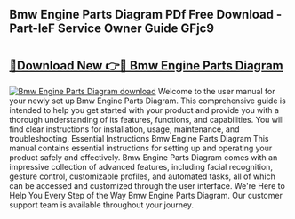 ## Bmw Engine Parts Diagram PDf Free Download - Part-leF Service Owner Guide GFjc9

# <h2><a href="http://dfmb98i.blite.top/?on=Bmw+Engine+Parts+Diagram">🔗Download New 👉🔴 Bmw Engine Parts Diagram</a></h2>

[![Bmw Engine Parts Diagram download](https://i.imgur.com/lujVjoI.png)](http://dfmb98i.blite.top/?on=Bmw+Engine+Parts+Diagram)
Welcome to the user manual for your newly set up Bmw Engine Parts Diagram. This comprehensive guide is intended to help you get started with your product and provide you with a thorough understanding of its features, functions, and capabilities. You will find clear instructions for installation, usage, maintenance, and troubleshooting. Essential Instructions Bmw Engine Parts Diagram This manual contains essential instructions for setting up and operating your product safely and effectively. Bmw Engine Parts Diagram comes with an impressive collection of advanced features, including facial recognition, gesture control, customizable profiles, and automated tasks, all of which can be accessed and customized through the user interface. We're Here to Help You Every Step of the Way Bmw Engine Parts Diagram. Our customer support team is available throughout your journey.
